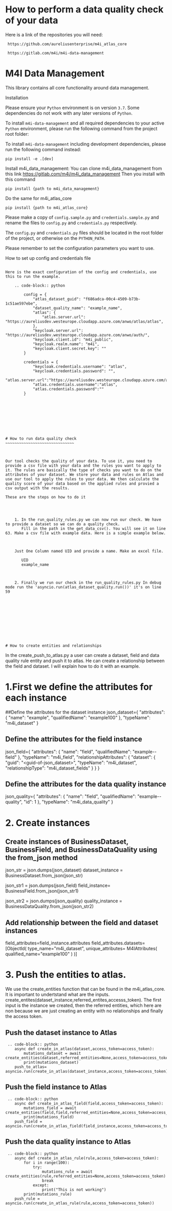 # How to perform a data quality check of your data

Here is a link of the repositories you will need:

     https://github.com/aureliusenterprise/m4i_atlas_core

     https://gitlab.com/m4i/m4i-data-management




# M4I Data Management

This library contains all core functionality around data management.

Installation 

Please ensure your `Python` environment is on version `3.7`. Some dependencies do not work with any later versions of `Python`.

To install `m4i-data-management` and all required dependencies to your active `Python` environment, please run the following command from the project root folder:


To install `m4i-data-management` including development dependencies, please run the following command instead:

```
pip install -e .[dev]

```

 Install m4i_data_management:
 You can clone m4i_data_management from this link https://gitlab.com/m4i/m4i_data_management
 Then you install with this command

 ```
 pip install {path to m4i_data_management}
 
 ```

 Do the same for m4i_atlas_core

 ```
 pip install {path to m4i_atlas_core}
 
 ```


Please make a copy of `config.sample.py` and `credentials.sample.py` and rename the files to `config.py` and `credentials.py` respectively.

The `config.py` and `credentials.py` files should be located in the root folder of the project, or otherwise on the `PYTHON_PATH`.

Please remember to set the configuration parameters you want to use.



How to set up config and credentials file
~~~~~~~~~~~~~~~~~~~~~~~~~~~~~~~~~~~~~~~~~~

Here is the exact configuration of the config and credentials, use this to run the example.

    .. code-block:: python

        config = {
            "atlas_dataset_guid": "f686adca-00c4-4509-b73b-1c51ae597ebe",
            "dataset_quality_name": "example_name",
            "atlas": {
                "atlas.server.url": "https://aureliusdev.westeurope.cloudapp.azure.com/anwo/atlas/atlas",
            },
            "keycloak.server.url": "https://aureliusdev.westeurope.cloudapp.azure.com/anwo/auth/",
            "keycloak.client.id": "m4i_public",
            "keycloak.realm.name": "m4i",
            "keycloak.client.secret.key": ""
        }

        credentials = {
            "keycloak.credentials.username": "atlas",
            "keycloak.credentials.password": "",
            "atlas.server.url":"https://aureliusdev.westeurope.cloudapp.azure.com/anwo/atlas/atlas", 
            "atlas.credentials.username":"atlas",
            "atlas.credentials.password":""
        }









# How to run data quality check
~~~~~~~~~~~~~~~~~~~~~~~~~~~~~~



Our tool checks the quality of your data. To use it, you need to provide a csv file with your data and the rules you want to apply to it. The rules are basically the type of checks you want to do on the attributes of your dataset. We store your data and rules on Atlas and use our tool to apply the rules to your data. We then calculate the quality score of your data based on the applied rules and provied a csv output with the results.

These are the steps on how to do it
    
    

    
    1. In the run_quality_rules.py we can now run our check. We have to provide a dataset so we can do a quality check.
       Fill in the path in the get_data_csv(). You will see it on line 63. Make a csv file with example data. Here is a simple example below.



    Just One Column named UID and provide a name. Make an excel file.

       UID
       example_name


    
    2. Finally we run our check in the run_quality_rules.py In debug mode run the 'asyncio.run(atlas_dataset_quality.run())' it's on line 59











# How to create entities and relationships
~~~~~~~~~~~~~~~~~~~~~~~~~~~~~~~~~~~~~~~~~~


In the create_push_to_atlas.py a user can create a dataset, field and data quality rule entity and push it to atlas. He can create a relationship between the field and dataset. I will explain how to do it with an example.


# 1.First we define the attributes for each instance

##Define the attributes for the dataset instance
json_dataset={
      "attributes": {
        "name": "example",
        "qualifiedName": "example100"
      },
      "typeName": "m4i_dataset"
    }

## Define the attributes for the field instance
json_field={
      "attributes": {
        "name": "field",
        "qualifiedName": "example--field"
      },
      "typeName": "m4i_field",
      "relationshipAttributes": {
          "dataset": {
              "guid": "<guid-of-json_dataset>",
              "typeName": "m4i_dataset",
              "relationshipType": "m4i_dataset_fields"
          }
      }
}

## Define the attributes for the data quality instance
json_quality={
      "attributes": {
        "name": "field",
        "qualifiedName": "example--quality",
        "id": 1
      },
      "typeName": "m4i_data_quality"
    }

# 2. Create instances 

## Create instances of BusinessDataset, BusinessField, and BusinessDataQuality using the from_json method
json_str = json.dumps(json_dataset)
dataset_instance = BusinessDataset.from_json(json_str)

json_str1 = json.dumps(json_field)
field_instance= BusinessField.from_json(json_str1)

json_str2 = json.dumps(json_quality)
quality_instance = BusinessDataQuality.from_json(json_str2)

## Add relationship between the field and dataset instances
field_attributes=field_instance.attributes
field_attributes.datasets= [ObjectId(
            type_name="m4i_dataset",
            unique_attributes= M4IAttributes(
            qualified_name="example100"
        )
        )]



# 3. Push the entities to atlas.

 We use the create_entities function that can be found in the m4i_atlas_core. It is important to undertstand what are the inputs.
    create_entites(dataset_instance,referred_entites,accesss_token). The first input is the instance we created, then the referred entities, which here are non because we are just creating an entity with no relationships and finally the access token.

## Push the dataset instance to Atlas
     .. code-block:: python
        async def create_in_atlas(dataset,access_token=access_token):
            mutations_dataset = await create_entities(dataset,referred_entities=None,access_token=access_token)
            print(mutations_dataset)
        push_to_atlas= asyncio.run(create_in_atlas(dataset_instance,access_token=access_token))

## Push the field instance to Atlas

     .. code-block:: python
        async def create_in_atlas_field(field,access_token=access_token):
            mutations_field = await create_entities(field,field,referred_entities=None,access_token=access_token)
            print(mutations_field)
        push_field = asyncio.run(create_in_atlas_field(field_instance,access_token=access_token))

## Push the data quality instance to Atlas
     .. code-block:: python
        async def create_in_atlas_rule(rule,access_token=access_token):
            for i in range(100):
                try:
                    mutations_rule = await create_entities(rule,referred_entities=None,access_token=access_token)
                    break
                except:
                    print("This is not working")
            print(mutations_rule)
        push_rule = asyncio.run(create_in_atlas_rule(rule,access_token=access_token))



    



